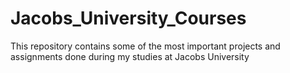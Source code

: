# Jacobs_University_Courses
 This repository contains some of the most important projects and assignments done during my studies at Jacobs University
